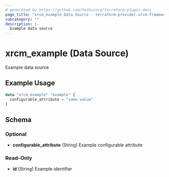 ```yaml
---
# generated by https://github.com/hashicorp/terraform-plugin-docs
page_title: "xrcm_example Data Source - terraform-provider-xrcm-framework"
subcategory: ""
description: |-
  Example data source
---
```


# xrcm_example (Data Source)

Example data source

## Example Usage

```terraform
data "xrcm_example" "example" {
  configurable_attribute = "some-value"
}
```

<!-- schema generated by tfplugindocs -->
## Schema

### Optional

- **configurable_attribute** (String) Example configurable attribute

### Read-Only

- **id** (String) Example identifier


